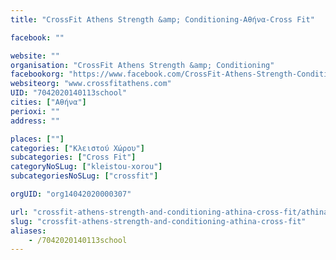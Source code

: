 ```yaml
---
title: "CrossFit Athens Strength &amp; Conditioning-Αθήνα-Cross Fit"

facebook: ""

website: ""
organisation: "CrossFit Athens Strength &amp; Conditioning"
facebookorg: "https://www.facebook.com/CrossFit-Athens-Strength-Conditioning-276531696646"
websiteorg: "www.crossfitathens.com"
UID: "7042020140113school"
cities: ["Αθήνα"]
perioxi: ""
address: ""

places: [""]
categories: ["Κλειστού Χώρου"]
subcategories: ["Cross Fit"]
categoryNoSLug: ["kleistou-xorou"]
subcategoriesNoSLug: ["crossfit"]

orgUID: "org14042020000307"

url: "crossfit-athens-strength-and-conditioning-athina-cross-fit/athina"
slug: "crossfit-athens-strength-and-conditioning-athina-cross-fit"
aliases:
    - /7042020140113school
---
```





